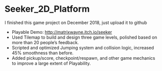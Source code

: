 # Seeker_2D_Platform
I finished this game project on December 2018, just upload it to github

- Playable Demo: http://matrixwayne.itch.io/seeker    
- Used Tilemap to build and design three game levels, polished based on more than 20 people’s feedback.
- Scripted and optimized Jumping system and collision logic, increased 45% smoothness than before.
- Added pickup/score, checkpoint/respawn, and other game mechanics to improve a large extent of Playability.
